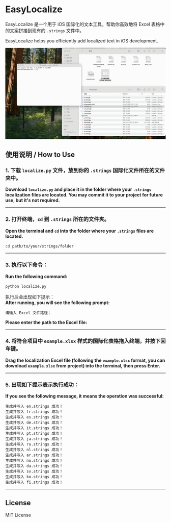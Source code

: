 # EasyLocalize
EasyLocalize 是一个用于 iOS 国际化的文本工具，帮助你高效地将 Excel 表格中的文案拼接到现有的 `.strings` 文件中。

EasyLocalize helps you efficiently add localized text in iOS development.

![Demo](output.gif)

## 使用说明 / How to Use

### 1. 下载 `localize.py` 文件，放到你的 `.strings` 国际化文件所在的文件夹中。
**Download `localize.py` and place it in the folder where your `.strings` localization files are located. You may commit it to your project for future use, but it's not required.**

---

### 2. 打开终端，`cd` 到 `.strings` 所在的文件夹。
**Open the terminal and `cd` into the folder where your `.strings` files are located.**

```bash
cd path/to/your/strings/folder
```

---

### 3. 执行以下命令：
**Run the following command:**

```bash
python localize.py
```

执行后会出现如下提示：  
**After running, you will see the following prompt:**

```
请输入 Excel 文件路径：
```
**Please enter the path to the Excel file:**

---

### 4. 将符合项目中 `example.xlsx` 样式的国际化表格拖入终端，并按下回车键。
**Drag the localization Excel file (following the `example.xlsx` format, you can download `example.xlsx` from project) into the terminal, then press Enter.**

---

### 5. 出现如下提示表示执行成功：
**If you see the following message, it means the operation was successful:**

```
生成并写入 en.strings 成功！
生成并写入 fr.strings 成功！
生成并写入 es.strings 成功！
生成并写入 de.strings 成功！
生成并写入 it.strings 成功！
生成并写入 pt.strings 成功！
生成并写入 ja.strings 成功！
生成并写入 ru.strings 成功！
生成并写入 nl.strings 成功！
生成并写入 ar.strings 成功！
生成并写入 no.strings 成功！
生成并写入 da.strings 成功！
生成并写入 sv.strings 成功！
生成并写入 ko.strings 成功！
生成并写入 fi.strings 成功！

```
---

## License

MIT License
